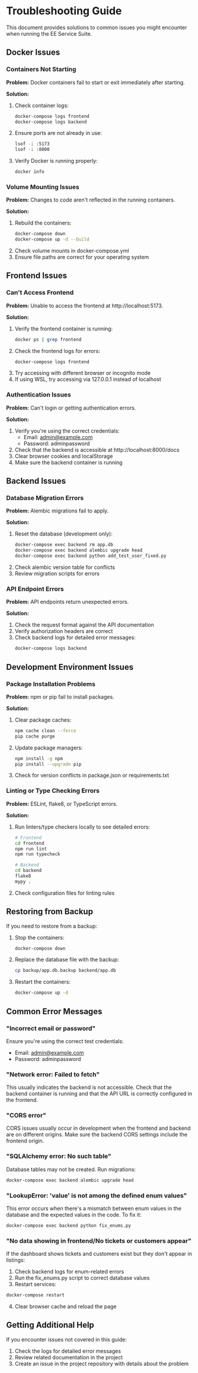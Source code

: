 # Troubleshooting Guide

This document provides solutions to common issues you might encounter when running the EE Service Suite.

## Docker Issues

### Containers Not Starting

**Problem:** Docker containers fail to start or exit immediately after starting.

**Solution:**
1. Check container logs:
   ```bash
   docker-compose logs frontend
   docker-compose logs backend
   ```
2. Ensure ports are not already in use:
   ```bash
   lsof -i :5173
   lsof -i :8000
   ```
3. Verify Docker is running properly:
   ```bash
   docker info
   ```

### Volume Mounting Issues

**Problem:** Changes to code aren't reflected in the running containers.

**Solution:**
1. Rebuild the containers:
   ```bash
   docker-compose down
   docker-compose up -d --build
   ```
2. Check volume mounts in docker-compose.yml
3. Ensure file paths are correct for your operating system

## Frontend Issues

### Can't Access Frontend

**Problem:** Unable to access the frontend at http://localhost:5173.

**Solution:**
1. Verify the frontend container is running:
   ```bash
   docker ps | grep frontend
   ```
2. Check the frontend logs for errors:
   ```bash
   docker-compose logs frontend
   ```
3. Try accessing with different browser or incognito mode
4. If using WSL, try accessing via 127.0.0.1 instead of localhost

### Authentication Issues

**Problem:** Can't login or getting authentication errors.

**Solution:**
1. Verify you're using the correct credentials:
   - Email: admin@example.com
   - Password: adminpassword
2. Check that the backend is accessible at http://localhost:8000/docs
3. Clear browser cookies and localStorage
4. Make sure the backend container is running

## Backend Issues

### Database Migration Errors

**Problem:** Alembic migrations fail to apply.

**Solution:**
1. Reset the database (development only):
   ```bash
   docker-compose exec backend rm app.db
   docker-compose exec backend alembic upgrade head
   docker-compose exec backend python add_test_user_fixed.py
   ```
2. Check alembic version table for conflicts
3. Review migration scripts for errors

### API Endpoint Errors

**Problem:** API endpoints return unexpected errors.

**Solution:**
1. Check the request format against the API documentation
2. Verify authorization headers are correct
3. Check backend logs for detailed error messages:
   ```bash
   docker-compose logs backend
   ```

## Development Environment Issues

### Package Installation Problems

**Problem:** npm or pip fail to install packages.

**Solution:**
1. Clear package caches:
   ```bash
   npm cache clean --force
   pip cache purge
   ```
2. Update package managers:
   ```bash
   npm install -g npm
   pip install --upgrade pip
   ```
3. Check for version conflicts in package.json or requirements.txt

### Linting or Type Checking Errors

**Problem:** ESLint, flake8, or TypeScript errors.

**Solution:**
1. Run linters/type checkers locally to see detailed errors:
   ```bash
   # Frontend
   cd frontend
   npm run lint
   npm run typecheck
   
   # Backend
   cd backend
   flake8
   mypy .
   ```
2. Check configuration files for linting rules

## Restoring from Backup

If you need to restore from a backup:

1. Stop the containers:
   ```bash
   docker-compose down
   ```

2. Replace the database file with the backup:
   ```bash
   cp backup/app.db.backup backend/app.db
   ```

3. Restart the containers:
   ```bash
   docker-compose up -d
   ```

## Common Error Messages

### "Incorrect email or password"

Ensure you're using the correct test credentials:
- Email: admin@example.com
- Password: adminpassword

### "Network error: Failed to fetch"

This usually indicates the backend is not accessible. Check that the backend container is running and that the API URL is correctly configured in the frontend.

### "CORS error"

CORS issues usually occur in development when the frontend and backend are on different origins. Make sure the backend CORS settings include the frontend origin.

### "SQLAlchemy error: No such table"

Database tables may not be created. Run migrations:
```bash
docker-compose exec backend alembic upgrade head
```

### "LookupError: 'value' is not among the defined enum values"

This error occurs when there's a mismatch between enum values in the database and the expected values in the code. To fix it:
```bash
docker-compose exec backend python fix_enums.py
```

### "No data showing in frontend/No tickets or customers appear"

If the dashboard shows tickets and customers exist but they don't appear in listings:
1. Check backend logs for enum-related errors
2. Run the fix_enums.py script to correct database values
3. Restart services:
```bash
docker-compose restart
```
4. Clear browser cache and reload the page

## Getting Additional Help

If you encounter issues not covered in this guide:

1. Check the logs for detailed error messages
2. Review related documentation in the project
3. Create an issue in the project repository with details about the problem